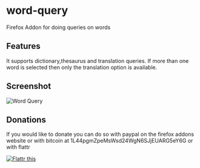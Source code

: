word-query
==========

Firefox Addon for doing queries on words

## Features

It supports dictionary,thesaurus and translation queries. If more than one word
is selected then only the translation option is available. 


## Screenshot

![Word Query](https://addons.cdn.mozilla.net/user-media/previews/full/146/146566.png?modified=1416061172)

## Donations

If you would like to donate you can do so with paypal on the firefox addons website or with bitcoin at 
1L44pgmZpeMsWsd24WgN6SJjEUARG5eY6G or with flattr

[![Flattr this](https://button.flattr.com/flattr-badge-large.png)
](https://flattr.com/submit/auto?user_id=dillbyrne&url=https%3A%2F%2Fgithub.com%2Fdillbyrne%2Fword-query)
